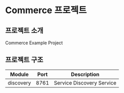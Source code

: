 # Commerce 프로젝트

## 프로젝트 소개
Commerce Example Project

## 프로젝트 구조
| Module    | Port | Description               |
|-----------|------|---------------------------|
| discovery | 8761 | Service Discovery Service |